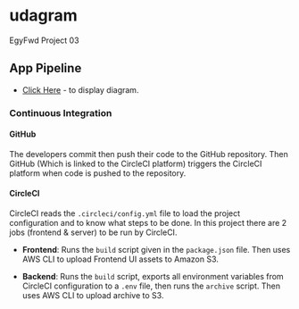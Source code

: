 # udagram
 EgyFwd Project 03

## App Pipeline

- [Click Here](diagrams/App-Pipeline.png) - to display diagram.

### Continuous Integration
#### GitHub
The developers commit then push their code to the GitHub repository.
Then GitHub (Which is linked to the CircleCI platform) triggers the CircleCI platform when code is pushed to the repository.

#### CircleCI
CircleCI reads the `.circleci/config.yml` file to load the project configuration and to know what steps to be done. In this project there are 2 jobs (frontend & server) to be run by CircleCI.
``
``
- **Frontend**: Runs the `build` script given in the `package.json` file. Then uses AWS CLI to upload Frontend UI assets to Amazon S3.

- **Backend**: Runs the `build` script, exports all environment variables from CircleCI configuration to a `.env` file,
  then runs the `archive` script. Then uses AWS CLI to upload archive to S3.